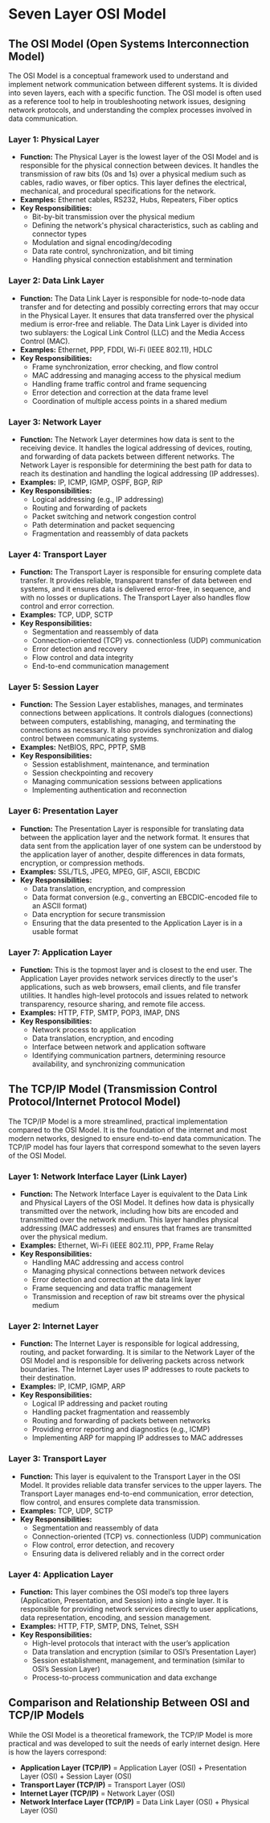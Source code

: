 # Seven Layer OSI Model

## The OSI Model (Open Systems Interconnection Model)

The OSI Model is a conceptual framework used to understand and implement network communication between different systems. It is divided into seven layers, each with a specific function. The OSI model is often used as a reference tool to help in troubleshooting network issues, designing network protocols, and understanding the complex processes involved in data communication.

### Layer 1: Physical Layer

* **Function:** The Physical Layer is the lowest layer of the OSI Model and is responsible for the physical connection between devices. It handles the transmission of raw bits (0s and 1s) over a physical medium such as cables, radio waves, or fiber optics. This layer defines the electrical, mechanical, and procedural specifications for the network.
* **Examples:** Ethernet cables, RS232, Hubs, Repeaters, Fiber optics
* **Key Responsibilities:**
  * Bit-by-bit transmission over the physical medium
  * Defining the network's physical characteristics, such as cabling and connector types
  * Modulation and signal encoding/decoding
  * Data rate control, synchronization, and bit timing
  * Handling physical connection establishment and termination

### Layer 2: Data Link Layer

* **Function:** The Data Link Layer is responsible for node-to-node data transfer and for detecting and possibly correcting errors that may occur in the Physical Layer. It ensures that data transferred over the physical medium is error-free and reliable. The Data Link Layer is divided into two sublayers: the Logical Link Control (LLC) and the Media Access Control (MAC).
* **Examples:** Ethernet, PPP, FDDI, Wi-Fi (IEEE 802.11), HDLC
* **Key Responsibilities:**
  * Frame synchronization, error checking, and flow control
  * MAC addressing and managing access to the physical medium
  * Handling frame traffic control and frame sequencing
  * Error detection and correction at the data frame level
  * Coordination of multiple access points in a shared medium

### Layer 3: Network Layer

* **Function:** The Network Layer determines how data is sent to the receiving device. It handles the logical addressing of devices, routing, and forwarding of data packets between different networks. The Network Layer is responsible for determining the best path for data to reach its destination and handling the logical addressing (IP addresses).
* **Examples:** IP, ICMP, IGMP, OSPF, BGP, RIP
* **Key Responsibilities:**
  * Logical addressing (e.g., IP addressing)
  * Routing and forwarding of packets
  * Packet switching and network congestion control
  * Path determination and packet sequencing
  * Fragmentation and reassembly of data packets

### Layer 4: Transport Layer

* **Function:** The Transport Layer is responsible for ensuring complete data transfer. It provides reliable, transparent transfer of data between end systems, and it ensures data is delivered error-free, in sequence, and with no losses or duplications. The Transport Layer also handles flow control and error correction.
* **Examples:** TCP, UDP, SCTP
* **Key Responsibilities:**
  * Segmentation and reassembly of data
  * Connection-oriented (TCP) vs. connectionless (UDP) communication
  * Error detection and recovery
  * Flow control and data integrity
  * End-to-end communication management

### Layer 5: Session Layer

* **Function:** The Session Layer establishes, manages, and terminates connections between applications. It controls dialogues (connections) between computers, establishing, managing, and terminating the connections as necessary. It also provides synchronization and dialog control between communicating systems.
* **Examples:** NetBIOS, RPC, PPTP, SMB
* **Key Responsibilities:**
  * Session establishment, maintenance, and termination
  * Session checkpointing and recovery
  * Managing communication sessions between applications
  * Implementing authentication and reconnection

### Layer 6: Presentation Layer

* **Function:** The Presentation Layer is responsible for translating data between the application layer and the network format. It ensures that data sent from the application layer of one system can be understood by the application layer of another, despite differences in data formats, encryption, or compression methods.
* **Examples:** SSL/TLS, JPEG, MPEG, GIF, ASCII, EBCDIC
* **Key Responsibilities:**
  * Data translation, encryption, and compression
  * Data format conversion (e.g., converting an EBCDIC-encoded file to an ASCII format)
  * Data encryption for secure transmission
  * Ensuring that the data presented to the Application Layer is in a usable format

### Layer 7: Application Layer

* **Function:** This is the topmost layer and is closest to the end user. The Application Layer provides network services directly to the user's applications, such as web browsers, email clients, and file transfer utilities. It handles high-level protocols and issues related to network transparency, resource sharing, and remote file access.
* **Examples:** HTTP, FTP, SMTP, POP3, IMAP, DNS
* **Key Responsibilities:**
  * Network process to application
  * Data translation, encryption, and encoding
  * Interface between network and application software
  * Identifying communication partners, determining resource availability, and synchronizing communication

## The TCP/IP Model (Transmission Control Protocol/Internet Protocol Model)

The TCP/IP Model is a more streamlined, practical implementation compared to the OSI Model. It is the foundation of the internet and most modern networks, designed to ensure end-to-end data communication. The TCP/IP model has four layers that correspond somewhat to the seven layers of the OSI Model.

### Layer 1: Network Interface Layer (Link Layer)

* **Function:** The Network Interface Layer is equivalent to the Data Link and Physical Layers of the OSI Model. It defines how data is physically transmitted over the network, including how bits are encoded and transmitted over the network medium. This layer handles physical addressing (MAC addresses) and ensures that frames are transmitted over the physical medium.
* **Examples:** Ethernet, Wi-Fi (IEEE 802.11), PPP, Frame Relay
* **Key Responsibilities:**
  * Handling MAC addressing and access control
  * Managing physical connections between network devices
  * Error detection and correction at the data link layer
  * Frame sequencing and data traffic management
  * Transmission and reception of raw bit streams over the physical medium

### Layer 2: Internet Layer

* **Function:** The Internet Layer is responsible for logical addressing, routing, and packet forwarding. It is similar to the Network Layer of the OSI Model and is responsible for delivering packets across network boundaries. The Internet Layer uses IP addresses to route packets to their destination.
* **Examples:** IP, ICMP, IGMP, ARP
* **Key Responsibilities:**
  * Logical IP addressing and packet routing
  * Handling packet fragmentation and reassembly
  * Routing and forwarding of packets between networks
  * Providing error reporting and diagnostics (e.g., ICMP)
  * Implementing ARP for mapping IP addresses to MAC addresses

### Layer 3: Transport Layer

* **Function:** This layer is equivalent to the Transport Layer in the OSI Model. It provides reliable data transfer services to the upper layers. The Transport Layer manages end-to-end communication, error detection, flow control, and ensures complete data transmission.
* **Examples:** TCP, UDP, SCTP
* **Key Responsibilities:**
  * Segmentation and reassembly of data
  * Connection-oriented (TCP) vs. connectionless (UDP) communication
  * Flow control, error detection, and recovery
  * Ensuring data is delivered reliably and in the correct order

### Layer 4: Application Layer

* **Function:** This layer combines the OSI model’s top three layers (Application, Presentation, and Session) into a single layer. It is responsible for providing network services directly to user applications, data representation, encoding, and session management.
* **Examples:** HTTP, FTP, SMTP, DNS, Telnet, SSH
* **Key Responsibilities:**
  * High-level protocols that interact with the user’s application
  * Data translation and encryption (similar to OSI’s Presentation Layer)
  * Session establishment, management, and termination (similar to OSI’s Session Layer)
  * Process-to-process communication and data exchange

## Comparison and Relationship Between OSI and TCP/IP Models

While the OSI Model is a theoretical framework, the TCP/IP Model is more practical and was developed to suit the needs of early internet design. Here is how the layers correspond:

* **Application Layer (TCP/IP)** = Application Layer (OSI) + Presentation Layer (OSI) + Session Layer (OSI)
* **Transport Layer (TCP/IP)** = Transport Layer (OSI)
* **Internet Layer (TCP/IP)** = Network Layer (OSI)
* **Network Interface Layer (TCP/IP)** = Data Link Layer (OSI) + Physical Layer (OSI)

